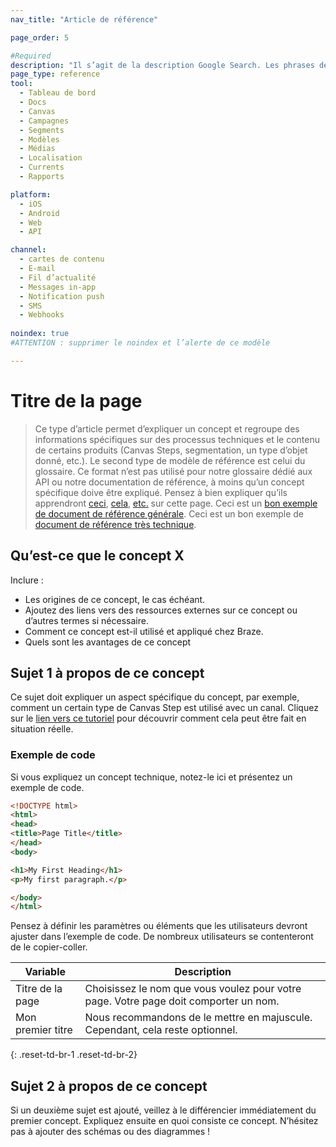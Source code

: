 ```yaml
---
nav_title: "Article de référence"

page_order: 5

#Required
description: "Il s’agit de la description Google Search. Les phrases de plus de 160 caractères seront tronquées… soyez concis !"
page_type: reference
tool:
  - Tableau de bord
  - Docs
  - Canvas
  - Campagnes
  - Segments
  - Modèles
  - Médias
  - Localisation
  - Currents
  - Rapports

platform:
  - iOS
  - Android
  - Web
  - API

channel:
  - cartes de contenu
  - E-mail
  - Fil d’actualité
  - Messages in-app
  - Notification push
  - SMS
  - Webhooks
    
noindex: true
#ATTENTION : supprimer le noindex et l’alerte de ce modèle

---
```


# Titre de la page

>  Ce type d’article permet d’expliquer un concept et regroupe des informations spécifiques sur des processus techniques et le contenu de certains produits (Canvas Steps, segmentation, un type d’objet donné, etc.). Le second type de modèle de référence est celui du glossaire. Ce format n’est pas utilisé pour notre glossaire dédié aux API ou notre documentation de référence, à moins qu’un concept spécifique doive être expliqué. Pensez à bien expliquer qu’ils apprendront [ceci](#what-is-x-concept), [cela](#topic-1-regarding-this-concept), [etc.](#topic-2-regarding-this-concept) sur cette page. Ceci est un [bon exemple de document de référence générale](https://guide.meteor.com/code-style.html). Ceci est un bon exemple de [document de référence très technique](https://www.w3schools.com/html/html_intro.asp).

## Qu’est-ce que le concept X

Inclure :
- Les origines de ce concept, le cas échéant.
- Ajoutez des liens vers des ressources externes sur ce concept ou d’autres termes si nécessaire.
- Comment ce concept est-il utilisé et appliqué chez Braze.  
- Quels sont les avantages de ce concept


## Sujet 1 à propos de ce concept

Ce sujet doit expliquer un aspect spécifique du concept, par exemple, comment un certain type de Canvas Step est utilisé avec un canal. Cliquez sur le [lien vers ce tutoriel]({{site.baseurl}}/home/templates/tutorial_video.md) pour découvrir comment cela peut être fait en situation réelle.

### Exemple de code

Si vous expliquez un concept technique, notez-le ici et présentez un exemple de code.

```html
<!DOCTYPE html>
<html>
<head>
<title>Page Title</title>
</head>
<body>

<h1>My First Heading</h1>
<p>My first paragraph.</p>

</body>
</html>
```

Pensez à définir les paramètres ou éléments que les utilisateurs devront ajuster dans l’exemple de code. De nombreux utilisateurs se contenteront de le copier-coller.

| Variable | Description |
| -------- | ----------- |
| Titre de la page | Choisissez le nom que vous voulez pour votre page. Votre page doit comporter un nom. |
| Mon premier titre | Nous recommandons de le mettre en majuscule. Cependant, cela reste optionnel. |
{: .reset-td-br-1 .reset-td-br-2}


## Sujet 2 à propos de ce concept

Si un deuxième sujet est ajouté, veillez à le différencier immédiatement du premier concept. Expliquez ensuite en quoi consiste ce concept. N’hésitez pas à ajouter des schémas ou des diagrammes !
